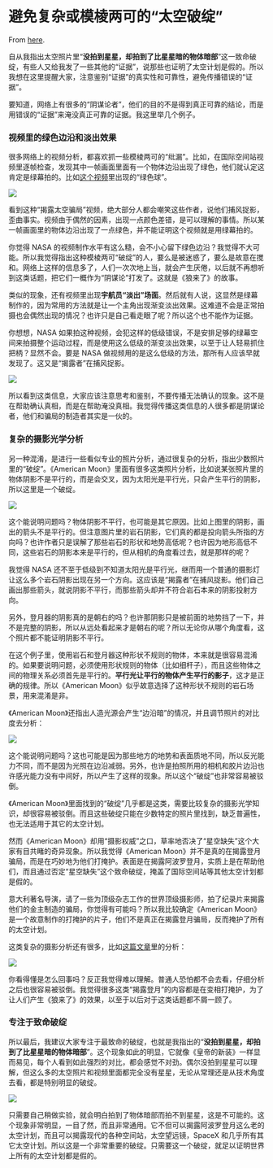 # 避免复杂或模棱两可的“太空破绽”

From [here](https://yinwang1.substack.com/p/568).

<span>自从我指出太空照片里“</span>**没拍到星星，却拍到了比星星暗的物体暗部**<span>”这一致命破绽，有些人又给我发了一些其他的“证据”，说那些也证明了太空计划是假的。所以我想在这里提醒大家，注意鉴别“证据”的真实性和可靠性，避免传播错误的“证据”。</span>

要知道，网络上有很多的“阴谋论者”，他们的目的不是得到真正可靠的结论，而是用错误的“证据”来淹没真正可靠的证据。我这里举几个例子。

### 视频里的绿色边沿和淡出效果

<span>很多网络上的视频分析，都喜欢抓一些模棱两可的“纰漏”。比如，在国际空间站视频里逐帧检查，发现其中一帧画面里面有一个物体边沿出现了绿色，他们就认定这肯定是绿幕拍的。比如</span>[这个视频](https://weibo.com/7751317721/4972682900410138)<span>里出现的“绿色球”。</span>

![](https://substackcdn.com/image/fetch/w_1456,c_limit,f_auto,q_auto:good,fl_progressive:steep/https%3A%2F%2Fsubstack-post-media.s3.amazonaws.com%2Fpublic%2Fimages%2F425f91bd-ce02-4a2a-8a32-d778e7d6492b_2388x1282.jpeg)

看到这种“揭露太空骗局”视频，绝大部分人都会嘲笑这些作者，说他们捕风捉影，歪曲事实。视频由于偶然的因素，出现一点颜色差错，是可以理解的事情。所以某一帧画面里的物体边沿出现了一点绿色，并不能证明这个视频就是用绿幕拍的。

你觉得 NASA 的视频制作水平有这么糙，会不小心留下绿色边沿？我觉得不大可能。所以我觉得指出这种模棱两可“破绽”的人，要么是被迷惑了，要么是故意在搅和。网络上这样的信息多了，人们一次次地上当，就会产生厌倦，以后就不再想听到这类话题，把它们一概作为“阴谋论”打发了。这就是《狼来了》的故事。

<span>类似的现象，还有视频里出现</span>**宇航员“淡出”场面**<span>。然后就有人说，这显然是绿幕制作的，因为常用的方法就是让一个主角出现渐变淡出效果。这难道不会是正常拍摄也会偶然出现的情况？也许只是自己看走眼了呢？所以这个也不能作为证据。</span>

你想想，NASA 如果拍这种视频，会犯这样的低级错误，不是安排足够的绿幕空间来拍摄整个运动过程，而是使用这么低级的渐变淡出效果，以至于让人轻易抓住把柄？显然不会。要是 NASA 做视频用的是这么低级的方法，那所有人应该早就发现了。这又是“揭露者”在捕风捉影。

![](https://substackcdn.com/image/fetch/w_1456,c_limit,f_auto,q_auto:good,fl_progressive:steep/https%3A%2F%2Fsubstack-post-media.s3.amazonaws.com%2Fpublic%2Fimages%2Fdbb54010-8b1e-473e-8e4f-8005b0b599cc_2388x1260.jpeg)

所以看到这类信息，大家应该注意思考和鉴别，不要传播无法确认的现象。这不是在帮助确认真相，而是在帮助淹没真相。我觉得传播这类信息的人很多都是阴谋论者，他们和骗局的制造者其实是一伙的。

### 复杂的摄影光学分析

另一种混淆，是进行一些看似专业的照片分析，通过很复杂的分析，指出少数照片里的“破绽”。《American Moon》里面有很多这类照片分析，比如说某张照片里的物体阴影不是平行的，而是会交叉，因为太阳光是平行光，只会产生平行的阴影，所以这里是一个破绽。

![](https://substackcdn.com/image/fetch/w_1456,c_limit,f_auto,q_auto:good,fl_progressive:steep/https%3A%2F%2Fsubstack-post-media.s3.amazonaws.com%2Fpublic%2Fimages%2F7f9351cd-ae7f-4dbd-9d5a-8f84ef32f942_2388x1668.png)

这个能说明问题吗？物体阴影不平行，也可能是其它原因。比如上图里的阴影，画出的箭头不是平行的。但注意图片里的岩石阴影，它们真的都是投向箭头所指的方向吗？也许作者只是误解了那些岩石的形状和地势高低呢？也许因为地形高低不同，这些岩石的阴影本来是平行的，但从相机的角度看过去，就是那样的呢？

我觉得 NASA 还不至于低级到不知道太阳光是平行光，继而用一个普通的摄影灯让这么多个岩石阴影出现在另一个方向。这应该是“揭露者”在捕风捉影。他们自己画出那些箭头，就说阴影不平行，而那些箭头却并不符合岩石本来的阴影投射方向。

另外，登月器的阴影真的是朝右的吗？也许那阴影只是被前面的地势挡了一下，并不是完整的阴影，所以从远处看起来才是朝右的呢？所以无论你从哪个角度看，这个照片都不能证明阴影不平行。

<span>在这个例子里，使用岩石和登月器这种形状不规则的物体，本来就是很容易混淆的。如果要说明问题，必须使用形状规则的物体（比如细杆子），而且这些物体之间的物理关系必须首先是平行的。</span>**平行光让平行的物体产生平行的影子**<span>，这才是正确的规律。所以《American Moon》似乎故意选择了这种形状不规则的岩石场景，用来混淆是非。</span>

《American Moon》还指出人造光源会产生“边沿暗”的情况，并且调节照片的对比度去分析：

![](https://substackcdn.com/image/fetch/w_1456,c_limit,f_auto,q_auto:good,fl_progressive:steep/https%3A%2F%2Fsubstack-post-media.s3.amazonaws.com%2Fpublic%2Fimages%2Ff5cd9edf-7c3c-489b-84e8-0f7b14a1253f_2388x1668.png)

这个能说明问题吗？这也可能是因为那些地方的地势和表面质地不同，所以反光能力不同，而不是因为光照在边沿减弱。另外，也许是拍照所用的相机和胶片边沿也许感光能力没有中间好，所以产生了这样的现象。所以这个“破绽”也非常容易被驳倒。

《American Moon》里面找到的“破绽”几乎都是这类，需要比较复杂的摄影光学知识，却很容易被驳倒。而且这些破绽只能在少数特定的照片里找到，缺乏普遍性，也无法适用于其它的太空计划。

然而《American Moon》却用“摄影权威”之口，草率地否决了“星空缺失”这个大家有目共睹的奇异现象。所以我觉得《American Moon》并不是真的在揭露登月骗局，而是在巧妙地为他们打掩护。表面是在揭露阿波罗登月，实质上是在帮助他们，而且通过否定“星空缺失”这个致命破绽，掩盖了国际空间站等其他太空计划都是假的。

意大利著名导演，请了一些为顶级杂志工作的世界顶级摄影师，拍了纪录片来揭露他们的金主制造的骗局，你觉得有可能吗？所以我比较确定《American Moon》是一个故意制作的打掩护的片子，他们不是真正在揭露登月骗局，反而掩护了所有的太空计划。

<span>这类复杂的摄影分析还有很多，比如</span>[这篇文章](https://www.aulis.com/moon-earth.htm)<span>里的分析：</span>

![](https://substackcdn.com/image/fetch/w_1456,c_limit,f_auto,q_auto:good,fl_progressive:steep/https%3A%2F%2Fsubstack-post-media.s3.amazonaws.com%2Fpublic%2Fimages%2F3f366e3b-94aa-4e68-be3c-6236a95e4f80_1291x1332.jpeg)

你看得懂是怎么回事吗？反正我觉得难以理解。普通人恐怕都不会去看，仔细分析之后也很容易被驳倒。我觉得很多这类“揭露登月”的内容都是在变相打掩护，为了让人们产生《狼来了》的效果，以至于以后对于这类话题都不屑一顾了。

### 专注于致命破绽

<span>所以最后，我建议大家专注于最致命的破绽，也就是我指出的“</span>**没拍到星星，却拍到了比星星暗的物体暗部**<span>”。这个现象如此的明显，它就像《皇帝的新装》一样显而易见，每个人看到如此强烈的对比，都会感觉不对劲。偶尔没拍到星星可以理解，但这么多的太空照片和视频里面都完全没有星星，无论从常理还是从技术角度去看，都是特别明显的破绽。</span>

![](https://substackcdn.com/image/fetch/w_1456,c_limit,f_auto,q_auto:good,fl_progressive:steep/https%3A%2F%2Fsubstack-post-media.s3.amazonaws.com%2Fpublic%2Fimages%2F4aed2d76-511e-4d51-ae95-b78370212d25_3276x2184.jpeg)

只需要自己稍做实验，就会明白拍到了物体暗部而拍不到星星，这是不可能的。这个现象非常明显，一目了然，而且非常通用。它不但可以揭露阿波罗登月这么老的太空计划，而且可以揭露现代的各种空间站，太空望远镜，SpaceX 和几乎所有其它太空计划。所以这是一个非常重要的破绽。只需要这一个破绽，就足以证明世界上所有的太空计划都是假的。
